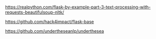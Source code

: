 https://realpython.com/flask-by-example-part-3-text-processing-with-requests-beautifulsoup-nltk/

https://github.com/hack4impact/flask-base

https://github.com/undertheseanlp/underthesea